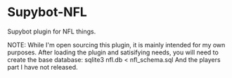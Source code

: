 Supybot-NFL
===========

Supybot plugin for NFL things.

NOTE: While I'm open sourcing this plugin, it is mainly intended for my own purposes. After loading
the plugin and satisifying needs, you will need to create the base database: sqlite3 nfl.db < nfl_schema.sql
And the players part I have not released. 


